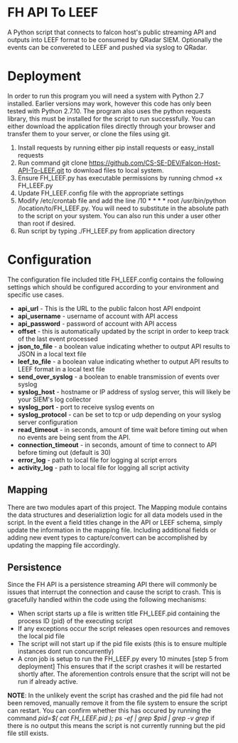 # FH API To LEEF

A Python script that connects to falcon host's public streaming API and outputs into LEEF format to be consumed by QRadar SIEM.  Optionally the events can be convereted to LEEF and pushed via syslog to QRadar.

# Deployment

In order to run this program you will need a system with Python 2.7 installed.  Earlier versions may work, however this code has only been tested with Python 2.7.10. The program also uses the python requests library, this must be installed for the script to run successfully.  You can either download the application files directly through your browser and transfer them to your server, or clone the files using git. 

1. Install requests by running either pip install requests or easy_install requests
2. Run command git clone https://github.com/CS-SE-DEV/Falcon-Host-API-To-LEEF.git to download files to local system.
3. Ensure FH_LEEF.py has executable permissions by running chmod +x FH_LEEF.py
4. Update FH_LEEF.config file with the appropriate settings
5. Modify /etc/crontab file and add the line /10 * * * * root /usr/bin/python /location/to/FH_LEEF.py.  You will need to substitute in the absolute path to the script on your system.  You can also run this under a user other than root if desired.
6. Run script by typing ./FH_LEEF.py from application directory

# Configuration

The configuration file included title FH_LEEF.config contains the following settings which should be configured according to your environment and specific use cases.

* __api_url__ - This is the URL to the public falcon host API endpoint
* __api_username__ - username of account with API access
* __api_password__ - password of account with API access
* __offset__ - this is automatically updated by the script in order to keep track of the last event processed
* __json_to_file__ - a boolean value indicating whether  to output API results to JSON in a local text file
* __leef_to_file__ - a boolean value indicating whether to output API results to LEEF format in a local text file
* __send_over_syslog__ - a boolean to enable transmission of events over syslog
* __syslog_host__ - hostname or IP address of syslog server, this will likely be your SIEM's log collector
* __syslog_port__ - port to receive syslog events on
* __syslog_protocol__ - can be set to tcp or udp depending on your syslog server configuration
* __read_timeout__ - in seconds, amount of time wait before timing out when no events are being sent from the API.
* __connection_timeout__ - in seconds, amount of time to connect to API before timing out (default is 30)
* __error_log__ - path to local file for logging al script errors
* __activity_log__ - path to local file for logging all script activity

## Mapping ##

There are two modules apart of this project.  The Mapping module contains the data structures and deserializtion logic for all data models used in the script.  In the event a field titles change in the API or LEEF schema, simply update the information in the mapping file.  Including additional fields or adding new event types to capture/convert can be accomplished by updating the mapping file accordingly.

## Persistence ##

Since the FH API is a persistence streaming API there will commonly be issues that interrupt the connection and cause the script to crash.  This is gracefully handled within the code using the following mechanisms:

* When script starts up a file is written title FH_LEEF.pid containing the process ID (pid) of the executing script
* If any exceptions occur the script releases open resources and removes the local pid file
* The script will not start up if the pid file exists (this is to ensure multiple instances dont run concurrently)
* A cron job is setup to run the FH_LEEF.py every 10 minutes [step 5 from deployment] This ensures that if the script crashes it will be restarted shortly after.  The aforemention controls ensure that the script will not be run if already active.

__NOTE__: In the unlikely event the script has crashed and the pid file had not been removed, manually remove it from the file system to ensure the script can restart.  You can confirm whether this has occured by running the command _pid=$( cat FH_LEEF.pid ); ps -ef | grep $pid | grep -v grep_  if there is no output this means the script is not currently running but the pid file still exists. 

